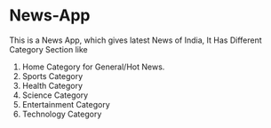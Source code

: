 # News-App
This is a News App, which gives latest News of India,
It Has Different Category Section like

1. Home Category for General/Hot News.
2. Sports Category
3. Health Category
4. Science Category
5. Entertainment Category
6. Technology Category
